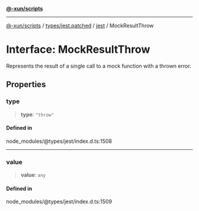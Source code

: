 [**@-xun/scripts**](../../../../../README.md)

***

[@-xun/scripts](../../../../../README.md) / [types/jest.patched](../../../README.md) / [jest](../README.md) / MockResultThrow

# Interface: MockResultThrow

Represents the result of a single call to a mock function with a thrown error.

## Properties

### type

> **type**: `"throw"`

#### Defined in

node\_modules/@types/jest/index.d.ts:1508

***

### value

> **value**: `any`

#### Defined in

node\_modules/@types/jest/index.d.ts:1509
